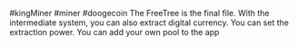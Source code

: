 #kingMiner
#miner
#doogecoin 
The FreeTree is the final file. 
With the intermediate system, you can also extract digital currency. 
You can set the extraction power. You can add your own pool to the app
